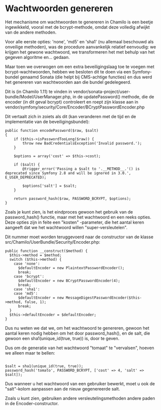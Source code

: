 # Wachtwoorden genereren

Het mechanisme om wachtwoorden te genereren in Chamilo is een beetje ingewikkeld, vooral met de bcrypt-methode, omdat deze volledig afwijkt van de andere methoden.

Voor alle eerste opties: 'none', 'md5' en 'sha1' \(nu allemaal beschouwd als onveilige methoden\), was de procedure aanvankelijk relatief eenvoudig: we krijgen het gewone wachtwoord, we transformeren het met behulp van het gegeven algoritme en... gedaan.

Maar toen we overwogen om een extra beveiligingslaag toe te voegen met bcrypt-wachtwoorden, hebben we besloten dit te doen via een Symfony-bundel genaamd Sonata \(die helpt bij CMS-achtige functies\) en dus werd het genereren van wachtwoorden aan die bundel gedelegeerd.

Dit is \(in Chamilo 1.11\) te vinden in vendor/sonata-project/user-bundle/Model/UserManager.php, in de updatePassword\(\) methode, die de encoder \(in dit geval bcrypt\) controleert en roept zijn klasse aan in vendor/symfony/security/Core/Encoder/BCryptPasswordEncoder.php

Dit vertaalt zich in zoiets als dit \(kan veranderen met de tijd en de implementatie van de beveiligingsbundel\):

```text
public function encodePassword($raw, $salt)
{
    if ($this->isPasswordTooLong($raw)) {
        throw new BadCredentialsException('Invalid password.');
    }

    $options = array('cost' => $this->cost);

    if ($salt) {
        @trigger_error('Passing a $salt to '.__METHOD__.'() is deprecated since Symfony 2.8 and will be ignored in 3.0.', E_USER_DEPRECATED);

        $options['salt'] = $salt;
    }

    return password_hash($raw, PASSWORD_BCRYPT, $options);
}
```

Zoals je kunt zien, is het eindproces gewoon het gebruik van de password\_hash\(\) functie, maar met het wachtwoord en een reeks opties. Deze opties zijn in feite een "kosten" -parameter, die het aantal keren aangeeft dat we het wachtwoord willen "super-versleutelen".

Dit nummer moet worden teruggevoerd naar de constructor van de klasse src/Chamilo/UserBundle/Security/Encoder.php:
```
public function __construct($method) {
  $this->method = $method;
  switch ($this->method) {
    case 'none':
      $defaultEncoder = new PlaintextPasswordEncoder();
      break;
    case 'bcrypt':
      $defaultEncoder = new BCryptPasswordEncoder(4);
      break;
    case 'sha1':
    case 'md5':
      $defaultEncoder = new MessageDigestPasswordEncoder($this->method, false, 1);
      break;
  }
  $this->defaultEncoder = $defaultEncoder;
}
```
Dus nu weten we dat we, om het wachtwoord te genereren, gewoon het aantal keren nodig hebben
om het door password_hash\(\), en de salt, die gewoon een sha1\(unique_id\(true, true\)\) is, door te geven.

Dus om de generatie van het wachtwoord "tomaat" te "vervalsen", hoeven we alleen maar te bellen:
```

$salt = sha1(unique_id(true, true));
password_hash('tomato', PASSWORD_BCRYPT, ['cost' => 4, 'salt' => $salt]);

```
Dus wanneer u het wachtwoord van een gebruiker bewerkt, moet u ook de "salt"-kolom aanpassen aan de nieuw gegenereerde salt.

Zoals u kunt zien, gebruiken andere versleutelingsmethoden andere paden in de Encoder-constructor.


